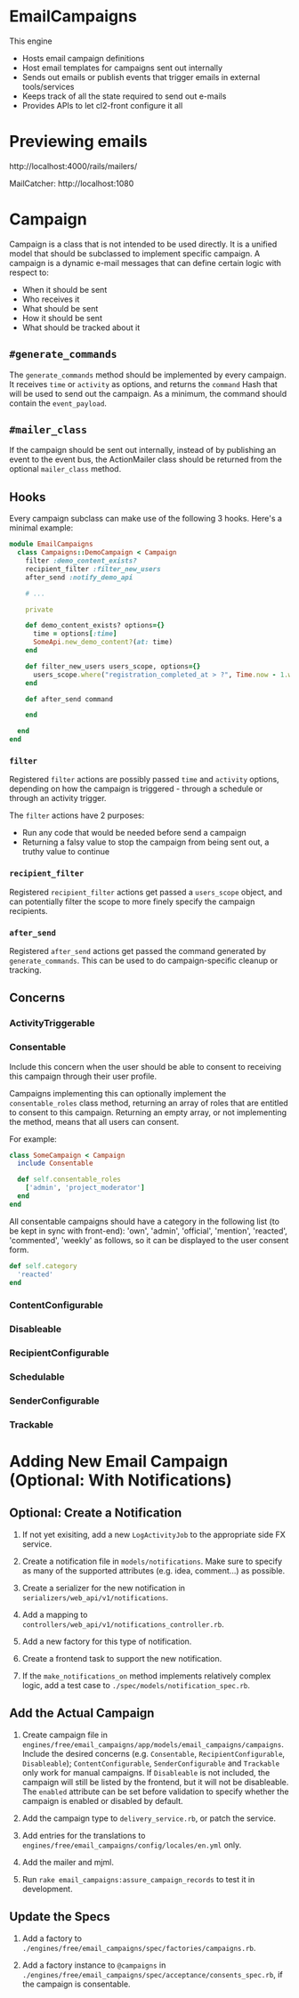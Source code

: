 # EmailCampaigns

This engine
* Hosts email campaign definitions
* Host email templates for campaigns sent out internally
* Sends out emails or publish events that trigger emails in external tools/services
* Keeps track of all the state required to send out e-mails
* Provides APIs to let cl2-front configure it all

# Previewing emails

http://localhost:4000/rails/mailers/

MailCatcher: http://localhost:1080

# Campaign

Campaign is a class that is not intended to be used directly. It is a unified model that should be subclassed to implement specific campaign.
A campaign is a dynamic e-mail messages that can define certain logic with respect to:

- When it should be sent
- Who receives it
- What should be sent
- How it should be sent
- What should be tracked about it

## `#generate_commands`

The `generate_commands` method should be implemented by every campaign. It receives `time` or `activity` as options, and returns the `command` Hash that will be used to send out the campaign.
As a minimum, the command should contain the `event_payload`.

## `#mailer_class`

If the campaign should be sent out internally, instead of by publishing an event to the event bus, the ActionMailer class should be returned from the optional `mailer_class` method.

## Hooks

Every campaign subclass can make use of the following 3 hooks. Here's a minimal example:

```ruby
module EmailCampaigns
  class Campaigns::DemoCampaign < Campaign
    filter :demo_content_exists?
    recipient_filter :filter_new_users
    after_send :notify_demo_api

    # ...

    private

    def demo_content_exists? options={}
      time = options[:time]
      SomeApi.new_demo_content?(at: time)
    end

    def filter_new_users users_scope, options={}
      users_scope.where("registration_completed_at > ?", Time.now - 1.week)
    end

    def after_send command

    end

  end
end
```

### `filter`

Registered `filter` actions are possibly passed `time` and `activity` options, depending on how the campaign is  triggered - through a schedule or through an activity trigger.

The `filter` actions have 2 purposes:
* Run any code that would be needed before send a campaign
* Returning a falsy value to stop the campaign from being sent out, a truthy value to continue

### `recipient_filter`

Registered `recipient_filter` actions get passed a `users_scope` object, and can potentially filter the scope to more finely specify the campaign recipients.

### `after_send`

Registered `after_send` actions get passed the command generated by `generate_commands`. This can be used to do campaign-specific cleanup or tracking.


## Concerns
### ActivityTriggerable
### Consentable
Include this concern when the user should be able to consent to receiving this campaign through their user profile.

Campaigns implementing this can optionally implement the `consentable_roles` class method, returning an array of roles that are entitled to consent to this campaign. Returning an empty array, or not implementing the method, means that all users can consent.

For example:
```ruby
class SomeCampaign < Campaign
  include Consentable

  def self.consentable_roles
    ['admin', 'project_moderator']
  end
end
```

All consentable campaigns should have a category in the following list (to be kept in sync with front-end): 'own', 'admin', 'official', 'mention', 'reacted', 'commented', 'weekly' as follows, so it can be displayed to the user consent form.

```ruby
def self.category
  'reacted'
end
```

### ContentConfigurable
### Disableable
### RecipientConfigurable
### Schedulable
### SenderConfigurable
### Trackable


# Adding New Email Campaign (Optional: With Notifications)

## Optional: Create a Notification

1. If not yet exisiting, add a new `LogActivityJob` to the appropriate side FX service.

2. Create a notification file in `models/notifications`. Make sure to specify as many of the supported attributes (e.g. idea, comment...) as possible.

3. Create a serializer for the new notification in `serializers/web_api/v1/notifications`.

4. Add a mapping to `controllers/web_api/v1/notifications_controller.rb`.

5. Add a new factory for this type of notification.

6. Create a frontend task to support the new notification.

7. If the `make_notifications_on` method implements relatively complex logic, add a test case to `./spec/models/notification_spec.rb`.


## Add the Actual Campaign

1. Create campaign file in `engines/free/email_campaigns/app/models/email_campaigns/campaigns`. Include the desired concerns (e.g. `Consentable`, `RecipientConfigurable`, `Disableable`); `ContentConfigurable`, `SenderConfigurable` and `Trackable` only work for manual campaigns. If `Disableable` is not included, the campaign will still be listed by the frontend, but it will not be disableable. The `enabled` attribute can be set before validation to specify whether the campaign is enabled or disabled by default.

2. Add the campaign type to `delivery_service.rb`, or patch the service.

3. Add entries for the translations to `engines/free/email_campaigns/config/locales/en.yml` only.

4. Add the mailer and mjml.

6. Run `rake email_campaigns:assure_campaign_records` to test it in development.


## Update the Specs

1. Add a factory to `./engines/free/email_campaigns/spec/factories/campaigns.rb`.

2. Add a factory instance to `@campaigns` in `./engines/free/email_campaigns/spec/acceptance/consents_spec.rb`, if the campaign is consentable.
